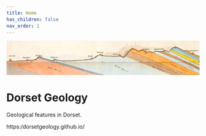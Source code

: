 ```yaml
---
title: Home
has_children: false
nav_order: 1
---
```


![William Smith section](/assets/images/TauntonStallbridge.png "William Smith section")
# Dorset Geology

Geological features in Dorset. 

https:/dorsetgeology.github.io/
